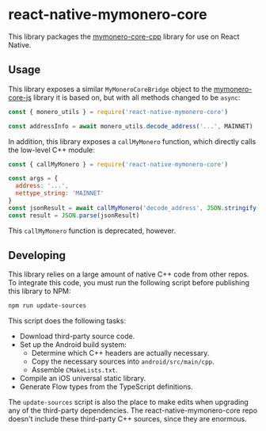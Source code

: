 # react-native-mymonero-core

This library packages the [mymonero-core-cpp](https://github.com/mymonero/mymonero-core-cpp) library for use on React Native.

## Usage

This library exposes a similar `MyMoneroCoreBridge` object to the [mymonero-core-js](https://github.com/mymonero/mymonero-core-js) library it is based on, but with all methods changed to be `async`:

```js
const { monero_utils } = require('react-native-mymonero-core')

const addressInfo = await monero_utils.decode_address('...', MAINNET)
```

In addition, this library exposes a `callMyMonero` function, which directly calls the low-level C++ module:

```js
const { callMyMonero } = require('react-native-mymonero-core')

const args = {
  address: '...',
  nettype_string: 'MAINNET'
}
const jsonResult = await callMyMonero('decode_address', JSON.stringify(args))
const result = JSON.parse(jsonResult)
```

This `callMyMonero` function is deprecated, however.

## Developing

This library relies on a large amount of native C++ code from other repos. To integrate this code, you must run the following script before publishing this library to NPM:

```sh
npm run update-sources
```

This script does the following tasks:

- Download third-party source code.
- Set up the Android build system:
  - Determine which C++ headers are actually necessary.
  - Copy the necessary sources into `android/src/main/cpp`.
  - Assemble `CMakeLists.txt`.
- Compile an iOS universal static library.
- Generate Flow types from the TypeScript definitions.

The `update-sources` script is also the place to make edits when upgrading any of the third-party dependencies. The react-native-mymonero-core repo doesn't include these third-party C++ sources, since they are enormous.
